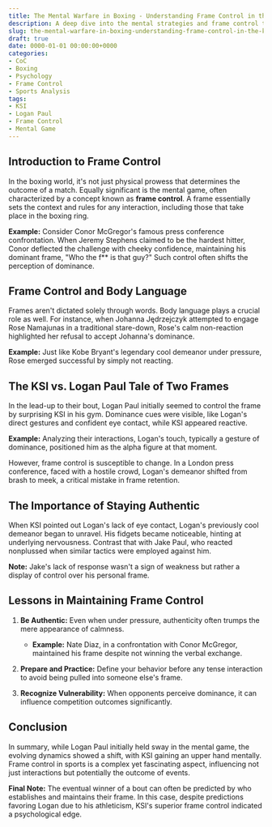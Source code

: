 ```yaml
---
title: The Mental Warfare in Boxing - Understanding Frame Control in the KSI vs. Logan Paul Fight
description: A deep dive into the mental strategies and frame control tactics used in the historic KSI vs. Logan Paul boxing match.
slug: the-mental-warfare-in-boxing-understanding-frame-control-in-the-ksi-vs-logan-paul-fight
draft: true
date: 0000-01-01 00:00:00+0000
categories:
- CoC
- Boxing
- Psychology
- Frame Control
- Sports Analysis
tags:
- KSI
- Logan Paul
- Frame Control
- Mental Game
---
```


## Introduction to Frame Control

In the boxing world, it's not just physical prowess that determines the outcome of a match. Equally significant is the mental game, often characterized by a concept known as **frame control**. A frame essentially sets the context and rules for any interaction, including those that take place in the boxing ring.

**Example:** Consider Conor McGregor's famous press conference confrontation. When Jeremy Stephens claimed to be the hardest hitter, Conor deflected the challenge with cheeky confidence, maintaining his dominant frame, "Who the f** is that guy?" Such control often shifts the perception of dominance.

## Frame Control and Body Language

Frames aren't dictated solely through words. Body language plays a crucial role as well. For instance, when Johanna Jędrzejczyk attempted to engage Rose Namajunas in a traditional stare-down, Rose's calm non-reaction highlighted her refusal to accept Johanna's dominance.

**Example:** Just like Kobe Bryant's legendary cool demeanor under pressure, Rose emerged successful by simply not reacting.

## The KSI vs. Logan Paul Tale of Two Frames

In the lead-up to their bout, Logan Paul initially seemed to control the frame by surprising KSI in his gym. Dominance cues were visible, like Logan's direct gestures and confident eye contact, while KSI appeared reactive.

**Example:** Analyzing their interactions, Logan's touch, typically a gesture of dominance, positioned him as the alpha figure at that moment.

However, frame control is susceptible to change. In a London press conference, faced with a hostile crowd, Logan's demeanor shifted from brash to meek, a critical mistake in frame retention.

## The Importance of Staying Authentic

When KSI pointed out Logan's lack of eye contact, Logan's previously cool demeanor began to unravel. His fidgets became noticeable, hinting at underlying nervousness. Contrast that with Jake Paul, who reacted nonplussed when similar tactics were employed against him.

**Note:** Jake's lack of response wasn't a sign of weakness but rather a display of control over his personal frame.

## Lessons in Maintaining Frame Control

1. **Be Authentic:** Even when under pressure, authenticity often trumps the mere appearance of calmness.
   - **Example:** Nate Diaz, in a confrontation with Conor McGregor, maintained his frame despite not winning the verbal exchange.

2. **Prepare and Practice:** Define your behavior before any tense interaction to avoid being pulled into someone else's frame.

3. **Recognize Vulnerability:** When opponents perceive dominance, it can influence competition outcomes significantly.

## Conclusion

In summary, while Logan Paul initially held sway in the mental game, the evolving dynamics showed a shift, with KSI gaining an upper hand mentally. Frame control in sports is a complex yet fascinating aspect, influencing not just interactions but potentially the outcome of events.

**Final Note:** The eventual winner of a bout can often be predicted by who establishes and maintains their frame. In this case, despite predictions favoring Logan due to his athleticism, KSI's superior frame control indicated a psychological edge.
